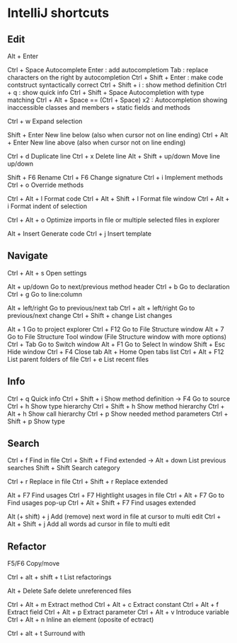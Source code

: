 # IntelliJ shortcuts

## Edit

Alt + Enter

Ctrl + Space				Autocomplete
							Enter : add autocompletiom
							Tab : replace characters on the right by autocompletion
							Ctrl + Shift + Enter : make code contstruct syntactically correct
							Ctrl + Shift + i : show method definition
							Ctrl + q : show quick info
Ctrl + Shift + Space		Autocompletion with type matching
Ctrl + Alt + Space			== (Ctrl + Space) x2 : Autocompletion showing inaccessible classes and members + static fields and methods

Ctrl + w					Expand selection

Shift + Enter				New line below (also when cursor not on line ending)
Ctrl + Alt + Enter			New line above (also when cursor not on line ending)

Ctrl + d					Duplicate line
Ctrl + x					Delete line
Alt + Shift + up/down		Move line up/down

Shift + F6					Rename
Ctrl + F6					Change signature
Ctrl + i					Implement methods
Ctrl + o					Override methods

Ctrl + Alt + l				Format code
Ctrl + Alt + Shift + l		Format file window
Ctrl + Alt + i				Format indent of selection

Ctrl + Alt + o				Optimize imports in file or multiple selected files in explorer

Alt + Insert				Generate code
Ctrl + j					Insert template

## Navigate

Ctrl + Alt + s				Open settings

Alt + up/down				Go to next/previous method header
Ctrl + b					Go to declaration
Ctrl + g					Go to line:column

Alt + left/right			Go to previous/next tab
Ctrl + alt + left/right		Go to previous/next change
Ctrl + Shift + change		List changes

Alt + 1						Go to project explorer
Ctrl + F12					Go to File Structure window
Alt + 7						Go to File Structure Tool window (File Structure window with more options)
Ctrl + Tab					Go to Switch window
Alt + F1					Go to Select In window
Shift + Esc					Hide window
Ctrl + F4					Close tab
Alt + Home					Open tabs list
Ctrl + Alt + F12			List parent folders of file
Ctrl + e					List recent files

## Info

Ctrl + q					Quick info
Ctrl + Shift + i			Show method definition -> F4	Go to source
Ctrl + h					Show type hierarchy
Ctrl + Shift + h			Show method hierarchy
Ctrl + Alt + h				Show call hierarchy
Ctrl + p					Show needed method parameters
Ctrl + Shift + p			Show type

## Search

Ctrl + f					Find in file
Ctrl + Shift + f			Find extended -> Alt + down		List previous searches
Shift + Shift				Search category

Ctrl + r					Replace in file
Ctrl + Shift + r			Replace extended

Alt + F7					Find usages
Ctrl + F7					Hightlight usages in file
Ctrl + Alt + F7				Go to Find usages pop-up
Ctrl + Alt + Shift + F7		Find usages extended

Alt (+ shift) + j			Add (remove) next word in file at cursor to multi edit
Ctrl + Alt + Shift + j		Add all words ad cursor in file to multi edit

## Refactor

F5/F6						Copy/move

Ctrl + alt + shift + t		List refactorings

Alt + Delete				Safe delete unreferenced files

Ctrl + Alt + m				Extract method
Ctrl + Alt + c				Extract constant
Ctrl + Alt + f				Extract field
Ctrl + Alt + p				Extract parameter
Ctrl + Alt + v				Introduce variable
Ctrl + Alt + n				Inline an element (oposite of ectract)

Ctrl + alt + t				Surround with

